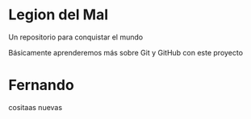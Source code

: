 # Legion del Mal
Un repositorio para conquistar el mundo

Básicamente aprenderemos más sobre Git y GitHub con este proyecto


# Fernando
cositaas nuevas

